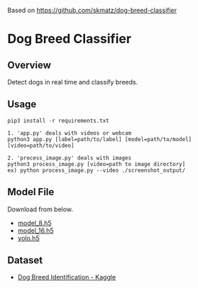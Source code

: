 Based on https://github.com/skmatz/dog-breed-classifier



# Dog Breed Classifier

## Overview
Detect dogs in real time and classify breeds.  

## Usage
```
pip3 install -r requirements.txt

1. 'app.py' deals with videos or webcam
python3 app.py [label=path/to/label] [model=path/to/model] [video=path/to/video]

2. 'process_image.py' deals with images
python3 process_image.py [video=path to image directory]
ex) python process_image.py --video ./screenshot_output/
```

## Model File
Download from below.
* [model_8.h5](https://www.dropbox.com/s/ol3w28b8onl23xa/model_8.h5?dl=0)  
* [model_16.h5](https://www.dropbox.com/s/btpeb738uk3mikq/model_16.h5?dl=0)  
* [yolo.h5](https://www.dropbox.com/s/kozt3gbk5l5ucde/yolo.h5?dl=0)  


## Dataset
* [Dog Breed Identification - Kaggle](https://www.kaggle.com/c/dog-breed-identification)
